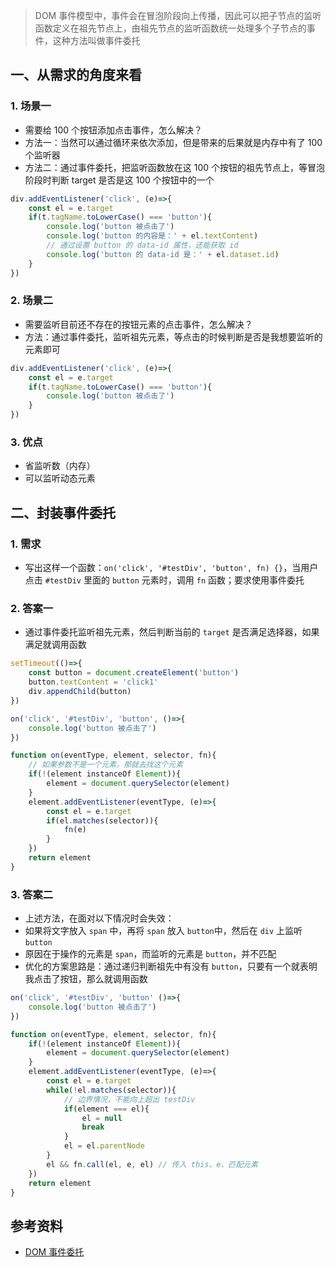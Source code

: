 > DOM 事件模型中，事件会在冒泡阶段向上传播，因此可以把子节点的监听函数定义在祖先节点上，由祖先节点的监听函数统一处理多个子节点的事件，这种方法叫做事件委托

## 一、从需求的角度来看
### 1. 场景一
- 需要给 100 个按钮添加点击事件，怎么解决？
- 方法一：当然可以通过循环来依次添加，但是带来的后果就是内存中有了 100 个监听器
- 方法二：通过事件委托，把监听函数放在这 100 个按钮的祖先节点上，等冒泡阶段时判断 target 是否是这 100 个按钮中的一个
```js
div.addEventListener('click', (e)=>{
    const el = e.target
    if(t.tagName.toLowerCase() === 'button'){
        console.log('button 被点击了')
        console.log('button 的内容是：' + el.textContent)
        // 通过设置 button 的 data-id 属性，还能获取 id
        console.log('button 的 data-id 是：' + el.dataset.id)
    }
})
```

### 2. 场景二
- 需要监听目前还不存在的按钮元素的点击事件，怎么解决？
- 方法：通过事件委托，监听祖先元素，等点击的时候判断是否是我想要监听的元素即可
```js
div.addEventListener('click', (e)=>{
    const el = e.target
    if(t.tagName.toLowerCase() === 'button'){
        console.log('button 被点击了')
    }
})
```

### 3. 优点
- 省监听数（内存）
- 可以监听动态元素

## 二、封装事件委托
### 1. 需求
- 写出这样一个函数：`on('click', '#testDiv', 'button', fn) {}`，当用户点击 `#testDiv` 里面的 `button` 元素时，调用 `fn` 函数；要求使用事件委托

### 2. 答案一
- 通过事件委托监听祖先元素，然后判断当前的 `target` 是否满足选择器，如果满足就调用函数
```js
setTimeout(()=>{
    const button = document.createElement('button')
    button.textContent = 'click1'
    div.appendChild(button)
})

on('click', '#testDiv', 'button', ()=>{
    console.log('button 被点击了')
})

function on(eventType, element, selector, fn){
    // 如果参数不是一个元素，那就去找这个元素
    if(!(element instanceOf Element)){
        element = document.querySelector(element)
    }
    element.addEventListener(eventType, (e)=>{
        const el = e.target
        if(el.matches(selector)){
            fn(e)
        }
    })
    return element
}
```

### 3. 答案二
- 上述方法，在面对以下情况时会失效：
- 如果将文字放入 `span` 中，再将 `span` 放入 `button`中，然后在 `div` 上监听 `button`
- 原因在于操作的元素是 `span`，而监听的元素是 `button`，并不匹配
- 优化的方案思路是：通过递归判断祖先中有没有 `button`，只要有一个就表明我点击了按钮，那么就调用函数
```js
on('click', '#testDiv', 'button' ()=>{
    console.log('button 被点击了')
})

function on(eventType, element, selector, fn){
    if(!(element instanceOf Element)){
        element = document.querySelector(element)
    }
    element.addEventListener(eventType, (e)=>{
        const el = e.target
        while(!el.matches(selector)){
            // 边界情况，不能向上超出 testDiv
            if(element === el){
                el = null
                break
            }
            el = el.parentNode
        }
        el && fn.call(el, e, el) // 传入 this、e、匹配元素
    })
    return element
}
```

## 参考资料
- [DOM 事件委托](https://wangdoc.com/javascript/events/model.html)


